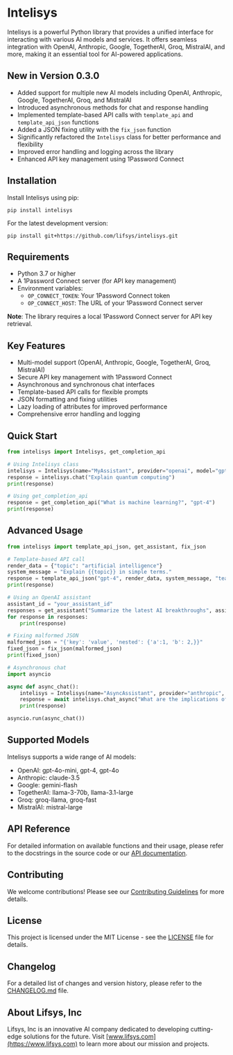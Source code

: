 # Intelisys

Intelisys is a powerful Python library that provides a unified interface for interacting with various AI models and services. It offers seamless integration with OpenAI, Anthropic, Google, TogetherAI, Groq, MistralAI, and more, making it an essential tool for AI-powered applications.

## New in Version 0.3.0

- Added support for multiple new AI models including OpenAI, Anthropic, Google, TogetherAI, Groq, and MistralAI
- Introduced asynchronous methods for chat and response handling
- Implemented template-based API calls with `template_api` and `template_api_json` functions
- Added a JSON fixing utility with the `fix_json` function
- Significantly refactored the `Intelisys` class for better performance and flexibility
- Improved error handling and logging across the library
- Enhanced API key management using 1Password Connect

## Installation

Install Intelisys using pip:

```
pip install intelisys
```

For the latest development version:

```
pip install git+https://github.com/lifsys/intelisys.git
```

## Requirements

- Python 3.7 or higher
- A 1Password Connect server (for API key management)
- Environment variables:
  - `OP_CONNECT_TOKEN`: Your 1Password Connect token
  - `OP_CONNECT_HOST`: The URL of your 1Password Connect server

**Note**: The library requires a local 1Password Connect server for API key retrieval.

## Key Features

- Multi-model support (OpenAI, Anthropic, Google, TogetherAI, Groq, MistralAI)
- Secure API key management with 1Password Connect
- Asynchronous and synchronous chat interfaces
- Template-based API calls for flexible prompts
- JSON formatting and fixing utilities
- Lazy loading of attributes for improved performance
- Comprehensive error handling and logging

## Quick Start

```python
from intelisys import Intelisys, get_completion_api

# Using Intelisys class
intelisys = Intelisys(name="MyAssistant", provider="openai", model="gpt-4")
response = intelisys.chat("Explain quantum computing")
print(response)

# Using get_completion_api
response = get_completion_api("What is machine learning?", "gpt-4")
print(response)
```

## Advanced Usage

```python
from intelisys import template_api_json, get_assistant, fix_json

# Template-based API call
render_data = {"topic": "artificial intelligence"}
system_message = "Explain {{topic}} in simple terms."
response = template_api_json("gpt-4", render_data, system_message, "teacher")
print(response)

# Using an OpenAI assistant
assistant_id = "your_assistant_id"
responses = get_assistant("Summarize the latest AI breakthroughs", assistant_id)
for response in responses:
    print(response)

# Fixing malformed JSON
malformed_json = "{'key': 'value', 'nested': {'a':1, 'b': 2,}}"
fixed_json = fix_json(malformed_json)
print(fixed_json)

# Asynchronous chat
import asyncio

async def async_chat():
    intelisys = Intelisys(name="AsyncAssistant", provider="anthropic", model="claude-3.5")
    response = await intelisys.chat_async("What are the implications of AGI?")
    print(response)

asyncio.run(async_chat())
```

## Supported Models

Intelisys supports a wide range of AI models:

- OpenAI: gpt-4o-mini, gpt-4, gpt-4o
- Anthropic: claude-3.5
- Google: gemini-flash
- TogetherAI: llama-3-70b, llama-3.1-large
- Groq: groq-llama, groq-fast
- MistralAI: mistral-large

## API Reference

For detailed information on available functions and their usage, please refer to the docstrings in the source code or our [API documentation](https://intelisys.readthedocs.io/).

## Contributing

We welcome contributions! Please see our [Contributing Guidelines](CONTRIBUTING.md) for more details.

## License

This project is licensed under the MIT License - see the [LICENSE](LICENSE) file for details.

## Changelog

For a detailed list of changes and version history, please refer to the [CHANGELOG.md](https://github.com/lifsys/intelisys/blob/main/CHANGELOG.md) file.

## About Lifsys, Inc

Lifsys, Inc is an innovative AI company dedicated to developing cutting-edge solutions for the future. Visit [www.lifsys.com](https://www.lifsys.com) to learn more about our mission and projects.

